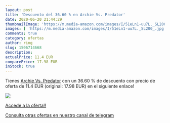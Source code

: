```yaml
---
layout: post
title: 'Descuento del 36.60 % en Archie Vs. Predator'
date: 2020-06-20 21:44:29
thumbnailImage: 'https://m.media-amazon.com/images/I/51eLn1-uu7L._SL200_.jpg'
images: [ 'https://m.media-amazon.com/images/I/51eLn1-uu7L._SL200_.jpg' ]
comments: true
category: ofertas
author: ring
slug: 1506714668
description:
actualPrice: 11.4 EUR
comparePrice: 17.98 EUR
inStock: true
---
```


Tienes [Archie Vs. Predator](https://www.amazon.com/dp/1506714668/?tag=redken08-20) con un 36.60 % de descuento con precio de oferta de 11.4 EUR (original: 17.98 EUR) en el siguiente enlace!

[![](https://m.media-amazon.com/images/I/51eLn1-uu7L._SL200_.jpg)](https://www.amazon.com/dp/1506714668/?tag=redken08-20)

[Accede a la oferta!!](https://www.amazon.com/dp/1506714668/?tag=redken08-20)

[Consulta otras ofertas en nuestro canal de telegram](https://t.me/s/ofertas25)
